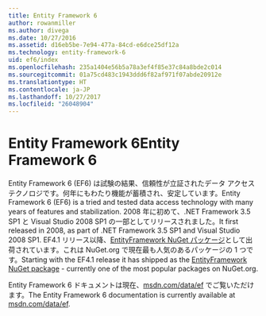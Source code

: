 ```yaml
---
title: Entity Framework 6
author: rowanmiller
ms.author: divega
ms.date: 10/27/2016
ms.assetid: d16eb5be-7e94-477a-84cd-e6dce25df12a
ms.technology: entity-framework-6
uid: ef6/index
ms.openlocfilehash: 235a1404e56b5a78a3ef4f85e37c84a8bde2c014
ms.sourcegitcommit: 01a75cd483c1943ddd6f82af971f07abde20912e
ms.translationtype: HT
ms.contentlocale: ja-JP
ms.lasthandoff: 10/27/2017
ms.locfileid: "26048904"
---
```

# <a name="entity-framework-6"></a><span data-ttu-id="f5fe1-102">Entity Framework 6</span><span class="sxs-lookup"><span data-stu-id="f5fe1-102">Entity Framework 6</span></span>

<span data-ttu-id="f5fe1-103">Entity Framework 6 (EF6) は試験の結果、信頼性が立証されたデータ アクセス テクノロジです。何年にもわたり機能が蓄積され、安定しています。</span><span class="sxs-lookup"><span data-stu-id="f5fe1-103">Entity Framework 6 (EF6) is a tried and tested data access technology with many years of features and stabilization.</span></span> <span data-ttu-id="f5fe1-104">2008 年に初めて、.NET Framework 3.5 SP1 と Visual Studio 2008 SP1 の一部としてリリースされました。</span><span class="sxs-lookup"><span data-stu-id="f5fe1-104">It first released in 2008, as part of .NET Framework 3.5 SP1 and Visual Studio 2008 SP1.</span></span> <span data-ttu-id="f5fe1-105">EF4.1 リリース以降、[EntityFramework NuGet パッケージ](https://www.nuget.org/packages/EntityFramework/)として出荷されています。これは NuGet.org で現在最も人気のあるパッケージの 1 つです。</span><span class="sxs-lookup"><span data-stu-id="f5fe1-105">Starting with the EF4.1 release it has shipped as the [EntityFramework NuGet package](https://www.nuget.org/packages/EntityFramework/) - currently one of the most popular packages on NuGet.org.</span></span>

<span data-ttu-id="f5fe1-106">Entity Framework 6 ドキュメントは現在、[msdn.com/data/ef](http://msdn.com/data/ef) でご覧いただけます。</span><span class="sxs-lookup"><span data-stu-id="f5fe1-106">The Entity Framework 6 documentation is currently available at [msdn.com/data/ef](http://msdn.com/data/ef).</span></span>
